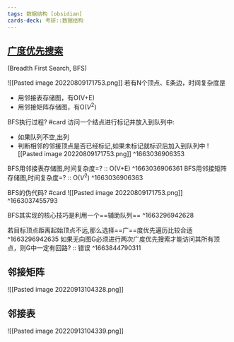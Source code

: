 ```yaml
---
tags: 数据结构 [obsidian]
cards-deck: 考研::数据结构
---
```


## [广度优先搜索](zotero://select/library/items/C4XXW4HV)
(Breadth First Search, BFS)

![[Pasted image 20220809171753.png]]
若有N个顶点、E条边，时间复杂度是
- 用邻接表存储图，有O(V+E)
- 用邻接矩阵存储图，有O($V^2$)

BFS执行过程? #card 
访问一个结点进行标记并放入到队列中:
- 如果队列不空,出列
- 判断相邻的邻接顶点是否已经标记,如果未标记就标识后加入到队列中
![[Pasted image 20220809171753.png]]
^1663036906353

BFS用邻接表存储图,时间复杂度=? :: O(V+E) ^1663036906361
BFS用邻接矩阵存储图,时间复杂度=?  :: O($V^2$) ^1663036906363

BFS的伪代码? #card 
![[Pasted image 20220809171753.png]]
^1663037455793

BFS其实现的核心技巧是利用一个==辅助队列==
^1663296942628

若目标顶点距离起始顶点不远,那么选择==广==度优先遍历比较合适
^1663296942635
如果无向图G必须进行两次广度优先搜索才能访问其所有顶点，则G中一定有回路? :: 错误 ^1663844790311




## 邻接矩阵
![[Pasted image 20220913104328.png]]
## 邻接表
![[Pasted image 20220913104339.png]]
